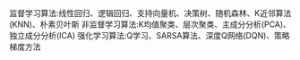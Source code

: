 监督学习算法:线性回归、逻辑回归、支持向量机、决策树、随机森林、K近邻算法(KNN)、朴素贝叶斯
非监督学习算法:K均值聚类、层次聚类、主成分分析(PCA)、独立成分分析(ICA)
强化学习算法:Q学习、SARSA算法、深度Q网络(DQN)、策略梯度方法